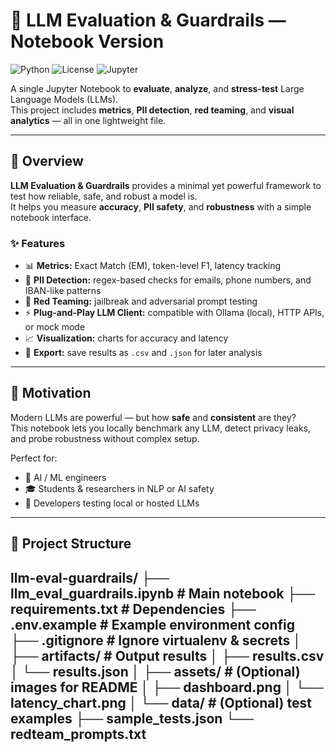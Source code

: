 # 🧩 LLM Evaluation & Guardrails — Notebook Version

![Python](https://img.shields.io/badge/python-3.10%2B-blue)
![License](https://img.shields.io/badge/license-MIT-green)
![Jupyter](https://img.shields.io/badge/Notebook-Ready-orange)

A single Jupyter Notebook to **evaluate**, **analyze**, and **stress-test** Large Language Models (LLMs).  
This project includes **metrics**, **PII detection**, **red teaming**, and **visual analytics** — all in one lightweight file.

---

## 🚀 Overview

**LLM Evaluation & Guardrails** provides a minimal yet powerful framework to test how reliable, safe, and robust a model is.  
It helps you measure **accuracy**, **PII safety**, and **robustness** with a simple notebook interface.

### ✨ Features
- 📊 **Metrics:** Exact Match (EM), token-level F1, latency tracking  
- 🔐 **PII Detection:** regex-based checks for emails, phone numbers, and IBAN-like patterns  
- 🧨 **Red Teaming:** jailbreak and adversarial prompt testing  
- ⚡ **Plug-and-Play LLM Client:** compatible with Ollama (local), HTTP APIs, or mock mode  
- 📈 **Visualization:** charts for accuracy and latency  
- 💾 **Export:** save results as `.csv` and `.json` for later analysis  

---

## 🧠 Motivation

Modern LLMs are powerful — but how **safe** and **consistent** are they?  
This notebook lets you locally benchmark any LLM, detect privacy leaks, and probe robustness without complex setup.

Perfect for:
- 🤖 AI / ML engineers  
- 🎓 Students & researchers in NLP or AI safety  
- 🧪 Developers testing local or hosted LLMs  

---

## 📁 Project Structure

llm-eval-guardrails/
├── llm_eval_guardrails.ipynb # Main notebook
├── requirements.txt # Dependencies
├── .env.example # Example environment config
├── .gitignore # Ignore virtualenv & secrets
│
├── artifacts/ # Output results
│ ├── results.csv
│ └── results.json
│
├── assets/ # (Optional) images for README
│ ├── dashboard.png
│ └── latency_chart.png
│
└── data/ # (Optional) test examples
├── sample_tests.json
└── redteam_prompts.txt
---
